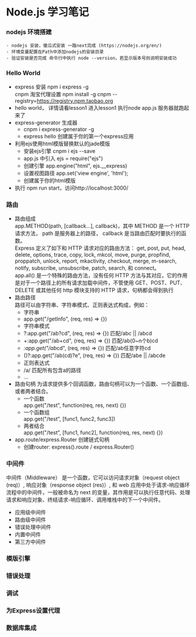 # Node.js 学习笔记
### nodejs 环境搭建
    - nodejs 安装，傻瓜式安装 一路next完成 (https://nodejs.org/en/)
    - 环境变量配置在Path中添加nodejs的安装目录
    - 验证安装是否完成 命令行中执行 node --version，若显示版本号则说明安装成功
###  Hello World
- express 安装 npm i express -g  
  cnpm 淘宝代理设置 npm install -g cnpm --registry=https://registry.npm.taobao.org
- hello world， 详情请看lesson1 进入lesson1 执行node app.js 服务器就跑起来了
- express-generator 生成器 
    - cnpm i express-generator -g 
    - express hello 创建属于你的第一个express应用
- 利用ejs使用html模版替换默认的jade模版 
    - 安装ejs引擎 cnpm i ejs --save
    - app.js 中引入 ejs = require("ejs")
    - 创建引擎 app.engine("html", ejs.__express)
    - 设置视图路径 app.set('view engine', 'html');
    - 创建属于你的html模版
- 执行 npm run start，访问http://localhost:3000/

### 路由 
- 路由组成  
app.METHOD(path, [callback...], callback)，其中 METHOD 是一个 HTTP 请求方法， path 是服务器上的路径， callback 是当路由匹配时要执行的函数。  
Express 定义了如下和 HTTP 请求对应的路由方法： get, post, put, head, delete, options, trace, copy, lock, mkcol, move, purge, propfind, proppatch, unlock, report, mkactivity, checkout, merge, m-search, notify, subscribe, unsubscribe, patch, search, 和 connect。  
app.all() 是一个特殊的路由方法，没有任何 HTTP 方法与其对应，它的作用是对于一个路径上的所有请求加载中间件，不管使用 GET、POST、PUT、DELETE 或其他任何 http 模块支持的 HTTP 请求，句柄都会得到执行
- 路由路径  
路径可以由字符串、字符串模式、正则表达式构成，例如：
   - 字符串  
    - app.get("/getInfo", (req, res) => {})
   - 字符串模式  
    - ?:app.get("/ab?cd", (req, res) => {}) 匹配/abc || /abcd
    - +:app.get("/ab+cd", (req, res) => {}) 匹配/ab(0~n个b)cd
    - *:app.get("/ab*cd", (req, res) => {}) 匹配/ab任意字符cd
    - ()?:app.get("/ab(cd)?e", (req, res) => {}) 匹配/abe || /abcde
   - 正则表达式  
    - /a/ 匹配所有包含a的路径
    - ...
- 路由句柄
为请求提供多个回调函数，路由句柄可以为一个函数、一个函数组、或者两者结合。  
  - 一个函数  
    app.get("/test", function(req, res, next) {})
  - 一个函数组  
    app.get("/test", [func1, func2, func3])  
  - 两者结合  
    app.get("/test", [func1, func2], function(req, res, next) {})
- app.route/express.Router 创建链式句柄
  - 创建router: express().route / express.Router()
### 中间件
中间件（Middleware） 是一个函数，它可以访问请求对象（request object (req)）, 响应对象（response object (res)）, 和 web 应用中处于请求-响应循环流程中的中间件，一般被命名为 next 的变量，其作用是可以执行任意代码、处理请求和响应对象、终结请求-响应循环、调用堆栈中的下一个中间件。
- 应用级中间件
- 路由级中间件
- 错误处理中间件
- 内置中间件
- 第三方中间件
### 模版引擎

### 错误处理

### 调试

### 为Express设置代理

### 数据库集成